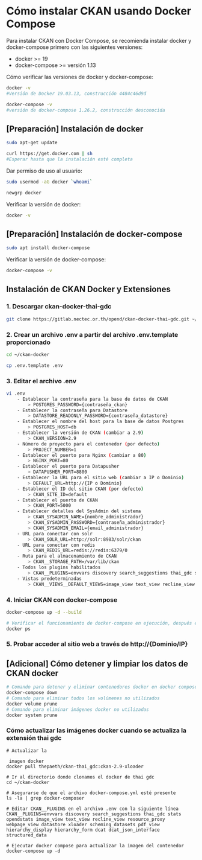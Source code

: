 # Cómo instalar CKAN usando Docker Compose

Para instalar CKAN con Docker Compose, se recomienda instalar docker y docker-compose primero con las siguientes versiones:
- docker >= 19
- docker-compose >= versión 1.13

Cómo verificar las versiones de docker y docker-compose:
```sh
docker -v
#Versión de Docker 19.03.13, construcción 4484c46d9d

docker-compose -v
#versión de docker-compose 1.26.2, construcción desconocida
```
## [Preparación] Instalación de docker
```sh
sudo apt-get update

curl https://get.docker.com | sh
#Esperar hasta que la instalación esté completa
```
Dar permiso de uso al usuario:
```sh
sudo usermod -aG docker `whoami`

newgrp docker
```
Verificar la versión de docker:
```sh
docker -v
```

## [Preparación] Instalación de docker-compose
```sh
sudo apt install docker-compose
```
Verificar la versión de docker-compose:
```sh
docker-compose -v
```

## Instalación de CKAN Docker y Extensiones
### 1. Descargar ckan-docker-thai-gdc
```sh
git clone https://gitlab.nectec.or.th/opend/ckan-docker-thai-gdc.git ~/ckan-docker
```

### 2. Crear un archivo .env a partir del archivo .env.template proporcionado
```sh
cd ~/ckan-docker

cp .env.template .env
```

### 3. Editar el archivo .env
```sh
vi .env
    - Establecer la contraseña para la base de datos de CKAN
        > POSTGRES_PASSWORD={contraseña_ckan}
    - Establecer la contraseña para Datastore
        > DATASTORE_READONLY_PASSWORD={contraseña_datastore}
    - Establecer el nombre del host para la base de datos Postgres
        > POSTGRES_HOST=db
    - Establecer la versión de CKAN (cambiar a 2.9)
        > CKAN_VERSION=2.9
    - Número de proyecto para el contenedor (por defecto)
        > PROJECT_NUMBER=1
    - Establecer el puerto para Nginx (cambiar a 80)
        > NGINX_PORT=80
    - Establecer el puerto para Datapusher
        > DATAPUSHER_PORT=8800
    - Establecer la URL para el sitio web (cambiar a IP o Dominio)
        > DEFAULT_URL=http://{IP o Dominio}
    - Establecer el ID del sitio CKAN (por defecto)
        > CKAN_SITE_ID=default
    - Establecer el puerto de CKAN
        > CKAN_PORT=5000
    - Establecer detalles del SysAdmin del sistema
        > CKAN_SYSADMIN_NAME={nombre_administrador}
        > CKAN_SYSADMIN_PASSWORD={contraseña_administrador}
        > CKAN_SYSADMIN_EMAIL={email_administrador}
    - URL para conectar con solr
        > CKAN_SOLR_URL=http://solr:8983/solr/ckan
    - URL para conectar con redis
        > CKAN_REDIS_URL=redis://redis:6379/0
    - Ruta para el almacenamiento de CKAN
        > CKAN__STORAGE_PATH=/var/lib/ckan
    - Todos los plugins habilitados
        > CKAN__PLUGINS=envvars discovery search_suggestions thai_gdc stats opendstats image_view text_view recline_view resource_proxy webpage_view datastore xloader scheming_datasets pdf_view hierarchy_display hierarchy_form dcat dcat_json_interface structured_data
    - Vistas predeterminadas
        > CKAN__VIEWS__DEFAULT_VIEWS=image_view text_view recline_view webpage_view pdf_view
```

### 4. Iniciar CKAN con docker-compose
```sh
docker-compose up -d --build

# Verificar el funcionamiento de docker-compose en ejecución, después espera aproximadamente 15 segundos
docker ps
```

### 5. Probar acceder al sitio web a través de http://{Dominio/IP}

## [Adicional] Cómo detener y limpiar los datos de CKAN docker
```sh
# Comando para detener y eliminar contenedores docker en docker compose
docker-compose down
# Comando para eliminar todos los volúmenes no utilizados
docker volume prune
# Comando para eliminar imágenes docker no utilizadas
docker system prune
```
### Cómo actualizar las imágenes docker cuando se actualiza la extensión thai gdc
```
# Actualizar la

 imagen docker
docker pull thepaeth/ckan-thai_gdc:ckan-2.9-xloader

# Ir al directorio donde clonamos el docker de thai gdc
cd ~/ckan-docker

# Asegurarse de que el archivo docker-compose.yml esté presente
ls -la | grep docker-composer

# Editar CKAN__PLUGINS en el archivo .env con la siguiente línea
CKAN__PLUGINS=envvars discovery search_suggestions thai_gdc stats opendstats image_view text_view recline_view resource_proxy webpage_view datastore xloader scheming_datasets pdf_view hierarchy_display hierarchy_form dcat dcat_json_interface structured_data

# Ejecutar docker compose para actualizar la imagen del contenedor
docker-compose up -d

```
